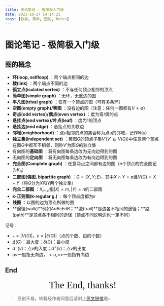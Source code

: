 ```yaml
---
title: 图论笔记 - 极简极入门级
date: 2023-10-27 14:14:21
tags: [数学, 简单, 图论, Notes]
---
```


# 图论笔记 - 极简极入门级

## 图的概念

+ **环(loop, selfloop)** ：两个端点相同的边
+ **棱(link)** ：两个端点不同的边
+ **孤立点(isolated vertex)** ：不与任何顶点相邻的顶点
+ **简单图(simple graph)** ：无环，无重边的图
+ **平凡图(trival graph)** ：仅有一个顶点的图（可有多条环）
+ **空图(empty graph)/零图** ：没有边的图（注意：任何一图都有$V\neq \emptyset$）
+ **奇点(odd vertex)/偶点(even vertex)** ：度为奇/偶的点
+ **悬挂点(end vertex)/叶点(leaf)** ：度为1的顶点
+ **悬挂边(end edge)** ：悬挂点的关联边
+ **邻域(neighborhood)** ：点$u$相邻的点的集合称为点$u$的邻域，记作$N(u)$
+ **独立集(independent set)** ：若图$G$的顶点子集$V'(V'\subseteq V(G))$中任意两个顶点在图$G$中都互不相邻，则称$V'$为图$G$的独立集
+ 有向图的**基础图** ：将有向图每条边改为无向边得到的图
+ 无向图的**定向图** ：将无向图每条边改为有向边得到的图
+ **完全图(Complete graph)** ：任意两点之间都有边的图（$n$个顶点的完全图记为$K_n$）
+ **二部图(偶图, bipartite graph)** ：$G=(X, Y; E)$，其中$X\cap Y=\emptyset$且$V(G)=X+Y$（将$G$分为$X$和$Y$两个独立集）
+ **完全二部图** ：$K_{m, n}$指$|X|=m, |Y|=n$的二部图
+ **k-正则图(k-regular g.)** ：每个顶点度都为$k$
+ **线图** ：以图的边为顶点所做的图
+ **途径(walk)**例如$AaBcEdB$；**迹(trail)**是边各不相同的途径；**路(path)**是顶点各不相同的途径（顶点不同说明边也一定不同）

记号：

+ $\mathcal{v}=|V(G)|$，$\varepsilon =|E(G)|$（点的个数、边的个数）
+ $\Delta(G)$：最大度；$\delta(G)$：最小度
+ $d^-(v)$：点$v$的入度；$d^+(v)$：点$v$的出度
+ $uv$一般指无向边，$<u, v>$一般指有向边        

## End

<center><font size="6px" face="Ink Free">The End, thanks!</font></center>

> 原创不易，转载经作者同意后请附上[原文链接](https://blog.tisfy.eu.org/2023/10/27/Other-Math-GraphTheory-Notes/)哦~
